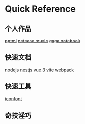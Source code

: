 # Quick Reference

## 个人作品

[pptml](https://yacshy.github.io/pptml/)<!--rehype:style=background: rgb(103 214 237);&class=tag&data-lang=vue2-->
[netease music](https://gitee.com/yacshy/imitate-netease-music)<!--rehype:style=background: rgb(103 214 237);&class=tag&data-lang=vue3-->
[gaga notebook](https://gitee.com/yacshy/gaga-notebook)<!--rehype:style=background: rgb(103 214 237);&class=tag&data-lang=taro-->
<!--rehype:class=home-card-->

## 快速文档

[nodejs](./refs/nodejs.md)<!--rehype:style=background: rgb(0 153 0);-->
[nestjs](./refs/nestjs.md)<!--rehype:style=background: rgb(237 21 67);-->
[vue 3](./refs/vue.md)<!--rehype:style=background: rgb(64 184 131);-->
[vite](./refs/vite.md)<!--rehype:style=background: rgb(116 123 255);-->
[webpack](./refs/webpack.md)<!--rehype:style=background: rgb(116 123 255);-->
<!--rehype:class=home-card-->

## 快速工具

[iconfont](https://www.iconfont.cn/)<!--rehype:style=background: rgb(74 84 255);&class=tag&data-lang=UI-->
<!--rehype:class=home-card-->

## 奇技淫巧
